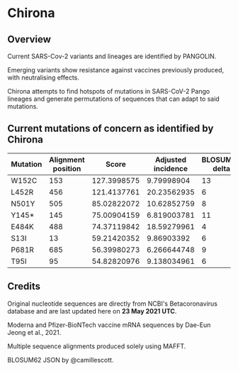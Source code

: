 # Chirona

## Overview

Current SARS-Cov-2 variants and lineages are identified by PANGOLIN.

Emerging variants show resistance against vaccines previously produced, with neutralising effects.

Chirona attempts to find hotspots of mutations in SARS-CoV-2 Pango lineages and generate permutations of sequences that can adapt to said mutations.

## Current mutations of concern as identified by Chirona
| Mutation	| Alignment position	| Score	| Adjusted incidence	| BLOSUM62 delta |
| --- | --- | --- | --- | --- |
| W152C	| 153	| 127.3998575	| 9.79998904	| 13 |
| L452R	| 456	| 121.4137761	| 20.23562935	| 6 |
| N501Y	| 505	| 85.02822072	| 10.62852759	| 8 |
| Y145*	| 145	| 75.00904159	| 6.819003781	| 11 |
| E484K	| 488	| 74.37119842	| 18.59279961	| 4 |
| S13I	| 13	| 59.21420352	| 9.86903392	| 6 |
| P681R	| 685	| 56.39980273	| 6.266644748	| 9 |
| T95I	| 95	| 54.82820976	| 9.138034961	| 6 |

## Credits

Original nucleotide sequences are directly from NCBI's Betacoronavirus database and are last updated here on **23 May 2021 UTC**.

Moderna and Pfizer-BioNTech vaccine mRNA sequences by Dae-Eun Jeong et al., 2021.

Multiple sequence alignments produced solely using MAFFT.

BLOSUM62 JSON by @camillescott.
